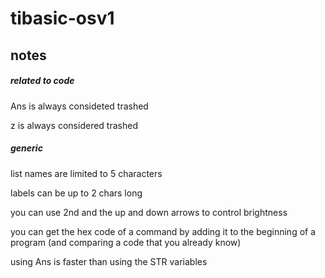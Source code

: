 # tibasic-osv1

## notes

##### related to code

Ans is always consideted trashed

z is always considered trashed

##### generic

list names are limited to 5 characters

labels can be up to 2 chars long

you can use 2nd and the up and down arrows to control brightness

you can get the hex code of a command by adding it to the beginning of a program (and comparing a code that you already know)

using Ans is faster than using the STR variables
